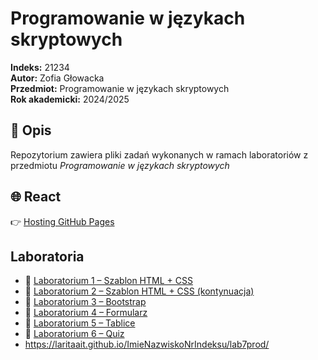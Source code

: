 # Programowanie w językach skryptowych

**Indeks:** 21234  
**Autor:** Zofia Głowacka  
**Przedmiot:** Programowanie w językach skryptowych  
**Rok akademicki:** 2024/2025

## 📘 Opis

Repozytorium zawiera pliki zadań wykonanych w ramach laboratoriów z przedmiotu *Programowanie w językach skryptowych*

## 🌐 React

👉 [Hosting GitHub Pages](https://laritaait.github.io/Prog_Skrypt_2025/)

## Laboratoria
- 🔗 [Laboratorium 1 – Szablon HTML + CSS](https://laritaait.github.io/Prog_Skrypt_2025/Lab1)
- 🔗 [Laboratorium 2 – Szablon HTML + CSS (kontynuacja)](https://laritaait.github.io/Prog_Skrypt_2025/Lab1)
- 🔗 [Laboratorium 3 – Bootstrap](https://laritaait.github.io/Prog_Skrypt_2025/Lab3)
- 🔗 [Laboratorium 4 – Formularz](https://laritaait.github.io/Prog_Skrypt_2025/Lab4)
- 🔗 [Laboratorium 5 – Tablice](https://laritaait.github.io/Prog_Skrypt_2025/Lab5)
- 🔗 [Laboratorium 6 – Quiz](https://laritaait.github.io/Prog_Skrypt_2025/Lab6)
- https://laritaait.github.io/ImieNazwiskoNrIndeksu/lab7prod/

